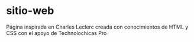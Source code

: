 # sitio-web
Página inspirada en Charles Leclerc creada con conocimientos de HTML y CSS con el apoyo de Technolochicas Pro
